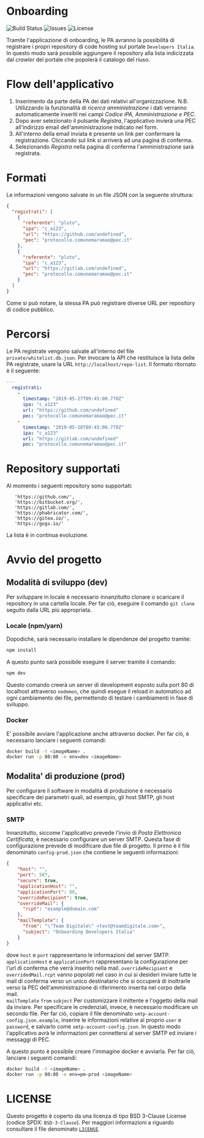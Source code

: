 # Onboarding
![Build Status](https://img.shields.io/circleci/project/github/italia/developers-italia-onboarding/master.svg?style=flat
) ![Issues](https://img.shields.io/github/issues/italia/developers-italia-onboarding.svg) ![License](https://img.shields.io/github/license/italia/developers-italia-onboarding.svg?style=flat)

Tramite l'applicazione di onboarding, le PA avranno la possibilità di
registrare i propri repository di code hosting sul portale `Developers Italia`.
In questo modo sarà possibile aggiungere il repository alla lista indicizzata
dal *crawler* del portale che popolerà il catalogo del riuso. 

# Flow dell'applicativo

1. Inserimento da parte della PA dei dati relativi all'organizzazione.
N.B. Utilizzando la funzionalità di *ricerca amministrazione* i dati verranno
automaticamente inseriti nei campi *Codice iPA, Amministrazione e PEC*. 
2. Dopo aver selezionato il pulsante *Registra*, l'applicativo invierà una PEC
   all'indirizzo email dell'amministrazione indicato nel form. 
3. All'interno della email inviata è presente un link per confermare la
   registrazione. Cliccando sul link si arriverà ad una pagina di conferma. 
4. Selezionando *Registra* nella pagina di conferma l'amministrazione sarà
   registrata. 


# Formati 

Le informazioni vengono salvate in un file JSON con la seguente struttura:

```json
{
  "registrati": [
    {
      "referente": "pluto",
      "ipa": "c_a123",
      "url": "https://github.com/undefined",
      "pec": "protocollo.comunemaramao@pec.it"
    },
    {
      "referente": "pluto",
      "ipa": "c_a123",
      "url": "https://gitlab.com/undefined",
      "pec": "protocollo.comunemaramao@pec.it"
    }
  ]
}
```

Come si può notare, la stessa PA può registrare diverse URL per repository di
codice pubblico. 

# Percorsi
Le PA registrate vengono salvate all'interno del file
`private/whitelist.db.json`. 
Per invocare la API che restituisce la lista delle PA registrate, usare
la URL `http://localhost/repo-list`.
Il formato ritornato è il seguente:

```yaml
---
  registrati: 
    - 
      timestamp: "2019-05-27T09:45:00.770Z"
      ipa: "c_a123"
      url: "https://github.com/undefined"
      pec: "protocollo.comunemaramao@pec.it"
    - 
      timestamp: "2019-05-28T09:45:00.770Z"
      ipa: "c_a123"
      url: "https://gitlab.com/undefined"
      pec: "protocollo.comunemaramao@pec.it"
```

# Repository supportati

Al momento i seguenti repository sono supportati:
```
   'https://github.com/',
   'https://bitbucket.org/',
   'https://gitlab.com/',
   'https://phabricator.com/',
   'https://gitea.io/',
   'https://gogs.io/'
```
La lista è in continua evoluzione. 


# Avvio del progetto 

## Modalità di sviluppo (dev)

Per sviluppare in locale è necessario innanzitutto clonare o scaricare il
repository in una cartella locale. 
Per far ciò, eseguire il comando `git clone` seguito dalla URL più appropriata.

### Locale (npm/yarn)

Dopodichè, sarà necessario installare le dipendenze del progetto tramite:
```bash
npm install
```
A questo punto sarà possibile eseguire il server tramite il comando:
```bash
npm dev
```
Questo comando creerà un server di development esposto sulla port 80 di
localhost attraverso `nodemon`, che quindi esegue il reload in automatico ad
ogni cambiamento dei file, permettendo di testare i cambiamenti in fase di
sviluppo. 

### Docker

E' possibile avviare l'applicazione anche attraverso docker.
Per far ciò, è necessario lanciare i seguenti comandi:

```bash
docker build -t <imageName> .
docker run -p 80:80 -e env=dev <imageName> 
```

## Modalita' di produzione (prod)

Per configurare il software in modalità di produzione è necessario specificare
dei parametri quali, ad esempio, gli host SMTP, gli host applicativi etc. 

### SMTP
Innanzitutto, siccome l'applicativo prevede l'invio di *Posta Elettronica
Certificata*, è necessario configurare un server SMTP.
Questa fase di configurazione prevede di modificare due file di progetto.
Il primo è il file denominato `config-prod.json` che contiene le seguenti
informazioni:
```json
{
    "host": "",
    "port": 587,
    "secure": true,
    "applicationHost": "",
    "applicationPort": 80,
    "overrideRecipient": true,
    "overrideMail": {
      "rcpt": "example@domain.com"
    },
    "mailTemplate": {
      "from": "\"Team Digitale\" <test@teamdigitale.com>",
      "subject": "Onboarding Developers Italia"
    }
}
```
dove `host` e `port` rappresentano le informazioni del server SMTP.
`applicationHost` e `applicationPort` rappresentano la configurazione per l'url di
conferma che verrà inserito nella mail.
`overrideRecipient` e `overridedMail.rcpt` vanno popolati nel caso in cui si desideri
inviare tutte le mail di conferma verso un unico destinatario che si occuperà
di inoltrarle verso la PEC dell'amministrazione di riferimento inserita nel corpo della mail.  
`mailTemplate`
  `from` `subject` Per customizzare il mittente e l'oggetto della mail da inviare.
Per specificare le credenziali, invece, è necessario modificare un secondo
file. Per far ciò, copiare il file denominato
`smtp-account-config.json.example`, inserire le informazioni relative al
proprio `user` e `password`, e salvarlo come `smtp-account-config.json`.
In questo modo l'applicativo avrà le informazioni per connettersi al server
SMTP ed inviare i messaggi di PEC.

A questo punto è possibile creare l'immagine docker e avviarla.
Per far ciò, lanciare i seguenti comandi:

```bash 
docker build -t <imageName> .
docker run -p 80:80 -e env=pm-prod <imageName> 
```

# LICENSE
Questo progetto è coperto da una licenza di tipo BSD 3-Clause License (codice
SPDX: `BSD-3-Clause`). Per maggiori informazioni a riguardo consultare il file
denominato [`LICENSE`](LICENSE).
